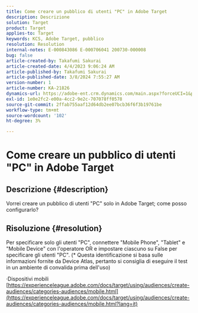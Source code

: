```yaml
---
title: Come creare un pubblico di utenti "PC" in Adobe Target
description: Descrizione
solution: Target
product: Target
applies-to: Target
keywords: KCS, Adobe Target, pubblico
resolution: Resolution
internal-notes: E-000843086 E-000706041 200730-000008
bug: false
article-created-by: Takafumi Sakurai
article-created-date: 4/4/2023 9:06:24 AM
article-published-by: Takafumi Sakurai
article-published-date: 3/8/2024 7:55:27 AM
version-number: 1
article-number: KA-21826
dynamics-url: https://adobe-ent.crm.dynamics.com/main.aspx?forceUCI=1&pagetype=entityrecord&etn=knowledgearticle&id=e3ecdcf4-c7d2-ed11-a7c7-6045bd006ce9
exl-id: 1e0e2fc2-e00a-4cc2-9e2c-707078ff0578
source-git-commit: 2ffab755aaf12d64db2ee07bcb36f6f3b19761be
workflow-type: tm+mt
source-wordcount: '102'
ht-degree: 3%

---
```


# Come creare un pubblico di utenti &quot;PC&quot; in Adobe Target

## Descrizione {#description}

Vorrei creare un pubblico di utenti &quot;PC&quot; solo in Adobe Target; come posso configurarlo?

## Risoluzione {#resolution}


Per specificare solo gli utenti &quot;PC&quot;, connettere &quot;Mobile Phone&quot;, &quot;Tablet&quot; e &quot;Mobile Device&quot; con l&#39;operatore OR e impostare ciascuno su False per specificare gli utenti &quot;PC&quot;. (\* Questa identificazione si basa sulle informazioni fornite da Device Atlas, pertanto si consiglia di eseguire il test in un ambiente di convalida prima dell&#39;uso)

·Dispositivi mobili
[https://experienceleague.adobe.com/docs/target/using/audiences/create-audiences/categories-audiences/mobile.html](https://experienceleague.adobe.com/docs/target/using/audiences/create-audiences/categories-audiences/mobile.html?lang=it)
